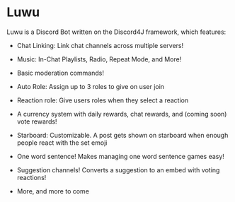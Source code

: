 # Luwu

Luwu is a Discord Bot written on the Discord4J framework, which features:

* Chat Linking: Link chat channels across multiple servers!

* Music: In-Chat Playlists, Radio, Repeat Mode, and More!

* Basic moderation commands!

* Auto Role: Assign up to 3 roles to give on user join

* Reaction role: Give users roles when they select a reaction

* A currency system with daily rewards, chat rewards, and (coming soon) vote rewards!

* Starboard: Customizable. A post gets shown on starboard when enough people react with the set emoji

* One word sentence! Makes managing one word sentence games easy!

* Suggestion channels! Converts a suggestion to an embed with voting reactions!

* More, and more to come